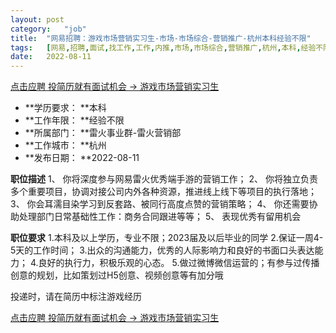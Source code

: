 ```yaml
---
layout:	post
category:	"job"
title:	"网易招聘：游戏市场营销实习生-市场-市场综合-营销推广-杭州本科经验不限"
tags:	[网易,招聘,面试,找工作,工作,内推,市场,市场综合,营销推广,杭州,本科,经验不限]
date:	2022-08-11
---
```


[点击应聘 投简历就有面试机会 -> 游戏市场营销实习生](http://mobile.bole.netease.com/bole/boleDetail?id=7095&employeeId=346f03c3cda5f04c&key=all)



- **学历要求： **本科
- **工作年限： **经验不限
- **所属部门： **雷火事业群-雷火营销部
- **工作城市： **杭州
- **发布日期： **2022-08-11



**职位描述**
1、 你将深度参与网易雷火优秀端手游的营销工作；
2、 你将独立负责多个重要项目，协调对接公司内外各种资源，推进线上线下等项目的执行落地；
3、 你会耳濡目染学习到反套路、被同行高度点赞的营销策略；
4、 你还需要协助处理部门日常基础性工作：商务合同跟进等等；
5、 表现优秀有留用机会



**职位要求**
1.本科及以上学历，专业不限；2023届及以后毕业的同学
2.保证一周4-5天的工作时间；
3.出众的沟通能力，优秀的人际影响力和良好的书面口头表达能力；
4.良好的执行力，积极乐观的心态。
5.做过微博微信运营的；有参与过传播创意的规划，比如策划过H5创意、视频创意等有加分哦

投递时，请在简历中标注游戏经历



[点击应聘 投简历就有面试机会 -> 游戏市场营销实习生](http://mobile.bole.netease.com/bole/boleDetail?id=7095&employeeId=346f03c3cda5f04c&key=all)